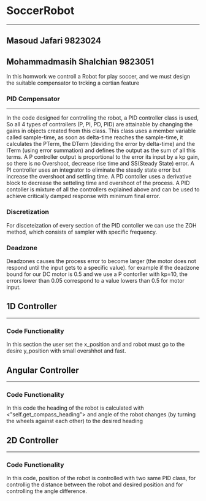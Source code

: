 # SoccerRobot
***

## Masoud Jafari 9823024
## Mohammadmasih Shalchian 9823051

In this homwork we controll a Robot for play soccer, and we must design the suitable compensator to trcking a certian feature 

### PID Compensator
***
In the code designed for controlling the robot, a PID controller class is used, So all 4 types of controllers (P, PI, PD, PID) are attainable by changing the gains in objects created from this class. This class uses a member variable called sample-time, as soon as delta-time reaches the sample-time, it calculates the PTerm, the DTerm (deviding the error by delta-time) and the ITerm (using error summation) and defines the output as the sum of all this terms.
A P controller output is proportional to the error its input by a kp gain, so there is no Overshoot, decrease rise time and SS(Steady State) error. A PI controller uses an integrator to eliminate the steady state error but increase the overshoot and settling time. A PD contoller uses a derivative block to decrease the setteling time and overshoot of the process. A PID contoller is mixture of all the controllers explained above and can be used to achieve critically damped response with minimum final error.
### Discretization
For disceteization of every section of the PID contoller we can use the ZOH method, which consists of sampler with specific frequency.
### Deadzone
Deadzones causes the process error to become larger (the motor does not respond until the input gets to a specific value). for example if the deadzone bound for our DC motor is 0.5 and we use a P contorller with kp=10, the errors lower than 0.05 correspond to a value lowers than 0.5 for motor input.
## 1D Controller
***
### Code Functionality
In this section the user set the x_position and and robot must go to the desire y_position with small overshhot and fast.
## Angular Controller
***
### Code Functionality
In this code the heading of the robot is calculated with <"self.get_compass_heading"> and angle of the robot changes (by turning the wheels against each other) to the desired heading
## 2D Controller
***
### Code Functionality
In this code, position of the robot is controlled with two same PID class, for controllig the distance between the robot and desired position and for controlling the angle difference.



